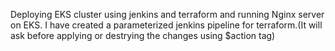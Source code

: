 Deploying EKS cluster using jenkins and terraform and running Nginx server on EKS.
I have created a parameterized jenkins pipeline for terraform.(It will ask before applying or destrying the changes using $action tag)
